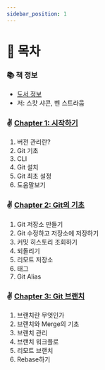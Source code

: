 ```yaml
---
sidebar_position: 1
---
```


# 🚀 목차

### 📚 책 정보
- [도서 정보](http://www.yes24.com/product/goods/24841824)
- 저: 스캇 샤콘, 벤 스트라웁

### ✌️ [Chapter 1: 시작하기](/docs/git/pro-git-2/chapter-1)
1. 버전 관리란?
2. Git 기초
3. CLI
4. Git 설치
5. Git 최초 설정
6. 도움말보기

### ✌️ [Chapter 2: Git의 기초](/docs/git/pro-git-2/chapter-2)
1. Git 저장소 만들기
2. Git 수정하고 저장소에 저장하기
3. 커밋 히스토리 조회하기
4. 되돌리기
5. 리모트 저장소
6. 태그
7. Git Alias

### ✌️ [Chapter 3: Git 브랜치](/docs/git/pro-git-2/chapter-3)
1. 브랜치란 무엇인가
2. 브랜치와 Merge의 기초
3. 브랜치 관리
4. 브랜치 워크플로
5. 리모트 브랜치
6. Rebase하기
